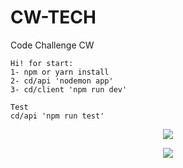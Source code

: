 # CW-TECH
Code Challenge CW

```
Hi! for start:
1- npm or yarn install
2- cd/api 'nodemon app' 
3- cd/client 'npm run dev'

Test
cd/api 'npm run test'

```
<p align='center'>
      <img align="center" src="https://res.cloudinary.com/dwtkwakbc/image/upload/v1658963837/CW/CW-home_s94t1j.png"/>
</p>

<p align='center'>
      <img align="center" src="https://res-console.cloudinary.com/dwtkwakbc/thumbnails/transform/v1/image/upload/Y19zY2FsZSx3Xzg4MQ==/v1658963988/Q1cvQ1ctY2hhbGxlbmdlX3FzY2hpcQ==/template_primary"/>
</p>

